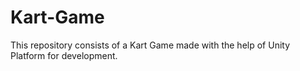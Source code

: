 # Kart-Game
This repository consists of a Kart Game made with the help of Unity Platform for development.
